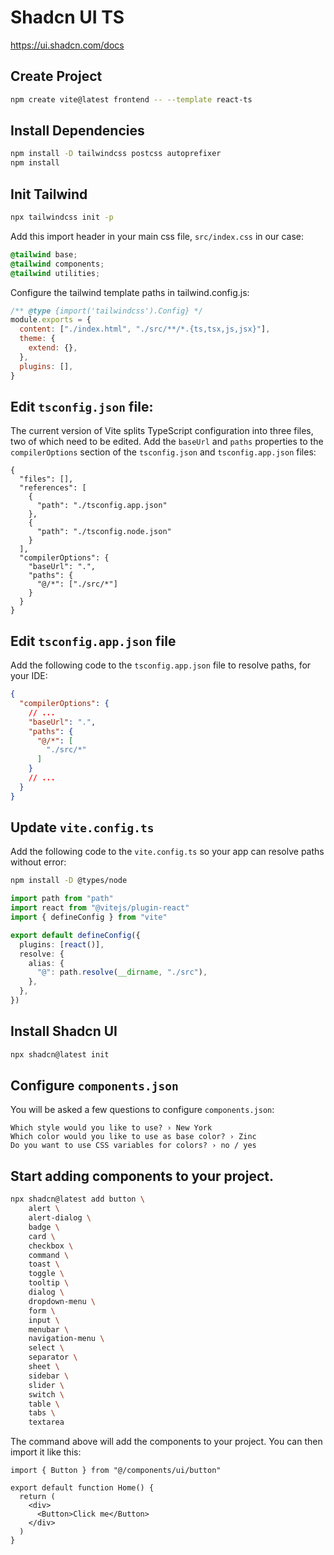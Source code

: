 # Shadcn UI TS

https://ui.shadcn.com/docs

## Create Project

```bash
npm create vite@latest frontend -- --template react-ts
```


## Install Dependencies

```bash
npm install -D tailwindcss postcss autoprefixer
npm install
```

## Init Tailwind

```bash
npx tailwindcss init -p
```

Add this import header in your main css file, `src/index.css` in our case:

```css
@tailwind base;
@tailwind components;
@tailwind utilities;
```

Configure the tailwind template paths in tailwind.config.js:

```js
/** @type {import('tailwindcss').Config} */
module.exports = {
  content: ["./index.html", "./src/**/*.{ts,tsx,js,jsx}"],
  theme: {
    extend: {},
  },
  plugins: [],
}
```

## Edit `tsconfig.json` file:

The current version of Vite splits TypeScript configuration into three files, two of which need to be edited. Add the `baseUrl` and `paths` properties to the `compilerOptions` section of the `tsconfig.json` and `tsconfig.app.json` files:

```
{
  "files": [],
  "references": [
    {
      "path": "./tsconfig.app.json"
    },
    {
      "path": "./tsconfig.node.json"
    }
  ],
  "compilerOptions": {
    "baseUrl": ".",
    "paths": {
      "@/*": ["./src/*"]
    }
  }
}
```

## Edit `tsconfig.app.json` file

Add the following code to the `tsconfig.app.json` file to resolve paths, for your IDE:

```json
{
  "compilerOptions": {
    // ...
    "baseUrl": ".",
    "paths": {
      "@/*": [
        "./src/*"
      ]
    }
    // ...
  }
}
```

## Update `vite.config.ts`

Add the following code to the `vite.config.ts` so your app can resolve paths without error:

```bash
npm install -D @types/node
```

```ts
import path from "path"
import react from "@vitejs/plugin-react"
import { defineConfig } from "vite"

export default defineConfig({
  plugins: [react()],
  resolve: {
    alias: {
      "@": path.resolve(__dirname, "./src"),
    },
  },
})
```

## Install Shadcn UI

```bash
npx shadcn@latest init
```


## Configure `components.json`

You will be asked a few questions to configure `components.json`:

```
Which style would you like to use? › New York
Which color would you like to use as base color? › Zinc
Do you want to use CSS variables for colors? › no / yes
```

## Start adding components to your project.

```bash
npx shadcn@latest add button \
    alert \
    alert-dialog \
    badge \
    card \
    checkbox \
    command \
    toast \
    toggle \
    tooltip \
    dialog \
    dropdown-menu \
    form \
    input \
    menubar \
    navigation-menu \
    select \
    separator \
    sheet \
    sidebar \
    slider \
    switch \
    table \
    tabs \
    textarea
```

The command above will add the components to your project. You can then import it like this:

```tsx
import { Button } from "@/components/ui/button"

export default function Home() {
  return (
    <div>
      <Button>Click me</Button>
    </div>
  )
}
```